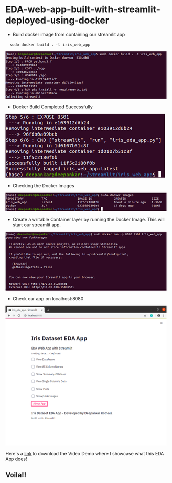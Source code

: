 # EDA-web-app-built-with-streamlit-deployed-using-docker

* Build docker image from containing our streamlit app

````console
  sudo docker build . -t iris_web_app
````

![Docker Build](https://github.com/deepankarkotnala/EDA-web-app-built-with-streamlit-deployed-using-docker/blob/master/images/docker_build.png)

* Docker Build Completed Successfully

![Docker Build_Complete](https://github.com/deepankarkotnala/EDA-web-app-built-with-streamlit-deployed-using-docker/blob/master/images/build_complete.png)


* Checking the Docker Images

![Docker Images](https://github.com/deepankarkotnala/EDA-web-app-built-with-streamlit-deployed-using-docker/blob/master/images/docker_images.png)

* Create a writable Container layer by running the Docker Image. This will start our streamlit app.

![Docker Container](https://github.com/deepankarkotnala/EDA-web-app-built-with-streamlit-deployed-using-docker/blob/master/images/docker_run.png)


* Check our app on localhost:8080

![Streamlit App](https://github.com/deepankarkotnala/EDA-web-app-built-with-streamlit-deployed-using-docker/blob/master/images/running_app.png)

Here's a [link](https://github.com/deepankarkotnala/EDA-web-app-built-with-streamlit-deployed-using-docker/blob/master/images/Demo.mkv?raw=true) to download the Video Demo where I showcase what this EDA App does! 


## Voila!!
